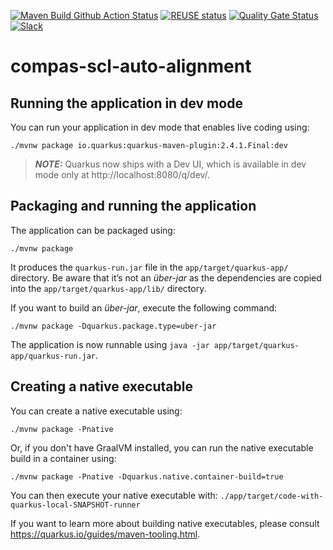 <!--
SPDX-FileCopyrightText: 2021 Alliander N.V.

SPDX-License-Identifier: Apache-2.0
-->

[![Maven Build Github Action Status](<https://img.shields.io/github/workflow/status/com-pas/compas-scl-auto-alignment/Build%20Project?logo=GitHub>)](https://github.com/com-pas/compas-scl-auto-alignment/actions?query=workflow%3A%22Build+Project%22)
[![REUSE status](https://api.reuse.software/badge/github.com/com-pas/compas-scl-auto-alignment)](https://api.reuse.software/info/github.com/com-pas/compas-scl-auto-alignment)
[![Quality Gate Status](https://sonarcloud.io/api/project_badges/measure?project=com-pas_compas-scl-auto-alignment&metric=alert_status)](https://sonarcloud.io/dashboard?id=com-pas_compas-scl-auto-alignment)
[![Slack](https://raw.githubusercontent.com/com-pas/compas-architecture/master/public/LFEnergy-slack.svg)](http://lfenergy.slack.com/)

# compas-scl-auto-alignment

## Running the application in dev mode

You can run your application in dev mode that enables live coding using:

```shell script
./mvnw package io.quarkus:quarkus-maven-plugin:2.4.1.Final:dev
```

> **_NOTE:_**  Quarkus now ships with a Dev UI, which is available in dev mode only at http://localhost:8080/q/dev/.

## Packaging and running the application

The application can be packaged using:

```shell script
./mvnw package
```

It produces the `quarkus-run.jar` file in the `app/target/quarkus-app/` directory. Be aware that it’s not an _über-jar_ as
the dependencies are copied into the `app/target/quarkus-app/lib/` directory.

If you want to build an _über-jar_, execute the following command:

```shell script
./mvnw package -Dquarkus.package.type=uber-jar
```

The application is now runnable using `java -jar app/target/quarkus-app/quarkus-run.jar`.

## Creating a native executable

You can create a native executable using:

```shell script
./mvnw package -Pnative
```

Or, if you don't have GraalVM installed, you can run the native executable build in a container using:

```shell script
./mvnw package -Pnative -Dquarkus.native.container-build=true
```

You can then execute your native executable with: `./app/target/code-with-quarkus-local-SNAPSHOT-runner`

If you want to learn more about building native executables, please consult https://quarkus.io/guides/maven-tooling.html.


